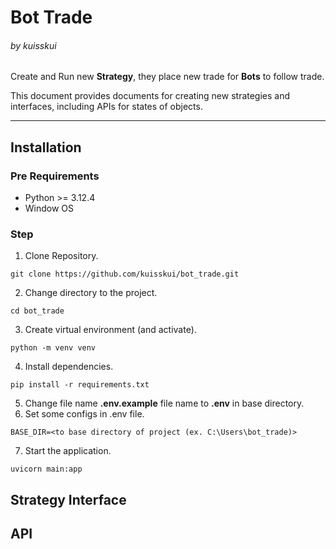 # Bot Trade
###### by kuisskui

Create and Run new **Strategy**, they place new trade for **Bots** to follow trade.

This document provides documents for creating new strategies and interfaces, including APIs for states of objects.

---

## Installation

### Pre Requirements
- Python >= 3.12.4
- Window OS

### Step
1. Clone Repository.
```
git clone https://github.com/kuisskui/bot_trade.git
```
2. Change directory to the project.
```
cd bot_trade
```
3. Create virtual environment (and activate).
```
python -m venv venv
```
4. Install dependencies.
```
pip install -r requirements.txt
```
5. Change file name **.env.example** file name to **.env** in base directory.
6. Set some configs in .env file.
```
BASE_DIR=<to base directory of project (ex. C:\Users\bot_trade)>
```
7. Start the application.
```
uvicorn main:app
```
## Strategy Interface

## API
